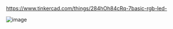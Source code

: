 https://www.tinkercad.com/things/284hOh84cRq-7basic-rgb-led-

![image](https://github.com/user-attachments/assets/ae52b38f-4968-4169-9eab-204339358dd3)
